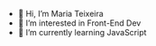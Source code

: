 - 👋 Hi, I’m Maria Teixeira
- 👀 I’m interested in Front-End Dev 
- 🌱 I’m currently learning JavaScript  

<!---
MariaLTN/MariaLTN is a ✨ special ✨ repository because its `README.md` (this file) appears on your GitHub profile.
You can click the Preview link to take a look at your changes.
--->
